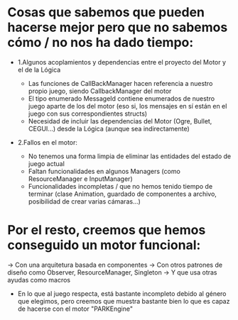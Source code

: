 ﻿# Cosas que sabemos que pueden hacerse mejor pero que no sabemos cómo / no nos ha dado tiempo:

* 1.Algunos acoplamientos y dependencias entre el proyecto del Motor y el de la Lógica
   - Las funciones de CallBackManager hacen referencia a nuestro propio juego, siendo CallbackManager del motor	
   - El tipo enumerado MessageId contiene enumerados de nuestro juego aparte de los del motor
     (eso si, los mensajes en sí están en el juego con sus correspondientes structs)
   - Necesidad de incluir las dependencias del Motor (Ogre, Bullet, CEGUI...) desde la Lógica (aunque sea indirectamente)

* 2.Fallos en el motor:
   - No tenemos una forma limpia de eliminar las entidades del estado de juego actual
   - Faltan funcionalidades en algunos Managers (como ResourceManager e InputManager) 
   - Funcionalidades incompletas / que no hemos tenido tiempo de terminar (clase Animation, 
     guardado de componentes a archivo, posibilidad de crear varias cámaras...) 


# Por el resto, creemos que hemos conseguido un motor funcional:
  -> Con una arquitetura basada en componentes
  -> Con otros patrones de diseño como Observer, ResourceManager, Singleton
  -> Y que usa otras ayudas como macros

* En lo que al juego respecta, está bastante incompleto debido al género que elegimos,
pero creemos que muestra bastante bien lo que es capaz de hacerse con el motor "PARKEngine"





